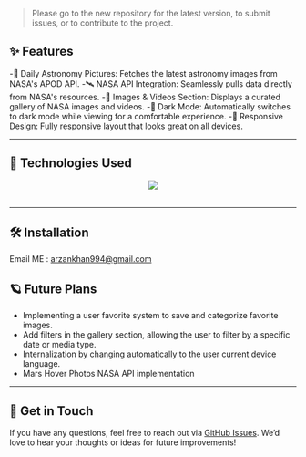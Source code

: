 


> Please go to the new repository for the latest version, to submit issues, or to contribute to the project.



## ✨ Features

-🌠 Daily Astronomy Pictures: Fetches the latest astronomy images from NASA's APOD API.
-🛰 NASA API Integration: Seamlessly pulls data directly from NASA's resources.
-🎥 Images & Videos Section: Displays a curated gallery of NASA images and videos.
-🌙 Dark Mode: Automatically switches to dark mode while viewing for a comfortable experience.
-📱 Responsive Design: Fully responsive layout that looks great on all devices.

---

## 🚀 Technologies Used

<div align="center">
  <img src="https://skillicons.dev/icons?i=nextjs,tailwind,typescript,react,mongodb">
  <br/>
  <br/>
</div>

---

## 🛠️ Installation
Email ME : arzankhan994@gmail.com


## 🪐 Future Plans

- Implementing a user favorite system to save and categorize favorite images.
- Add filters in the gallery section, allowing the user to filter by a specific date or media type.
- Internalization by changing automatically to the user current device language.
- Mars Hover Photos NASA API implementation

---

## 💬 Get in Touch

If you have any questions, feel free to reach out via [GitHub Issues](https://github.com/Arzan101). We’d love to hear your thoughts or ideas for future improvements!


